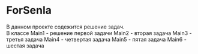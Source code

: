 # ForSenla
В данном проекте содежится решение задач.  
В классе Main1 - решение  первой задачи
Main2 - вторая задача
Main3 - третья задача
Main4 - четвертая задача
Main5 - пятая задача
Main6 - шестая задача
